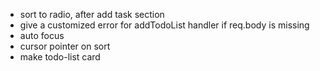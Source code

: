 - sort to radio, after add task section
- give a customized error for addTodoList handler if req.body is missing
- auto focus
- cursor pointer on sort
- make todo-list card
